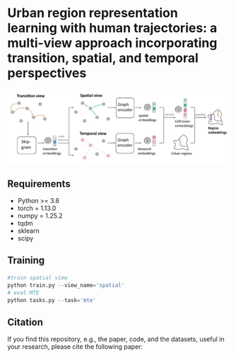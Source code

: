 #  Urban region representation learning with human trajectories: a multi-view approach incorporating transition, spatial, and temporal perspectives
  <img src="MTE.jpg">

## Requirements
  
- Python >= 3.8  
- torch = 1.13.0
- numpy = 1.25.2
- tqdm
- sklearn
- scipy
  

  
## Training  
  ```python
#train spatial view
python train.py --view_name='spatial'
# eval MTE
python tasks.py --task='mte'
   ```
  
## Citation  
  If you find this repository, e.g., the paper, code, and the datasets, useful in your research, please cite the following paper:
